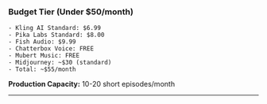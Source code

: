 ### Budget Tier (Under $50/month)

```
- Kling AI Standard: $6.99
- Pika Labs Standard: $8.00
- Fish Audio: $9.99
- Chatterbox Voice: FREE
- Mubert Music: FREE
- Midjourney: ~$30 (standard)
- Total: ~$55/month
```

**Production Capacity:** 10-20 short episodes/month

---
